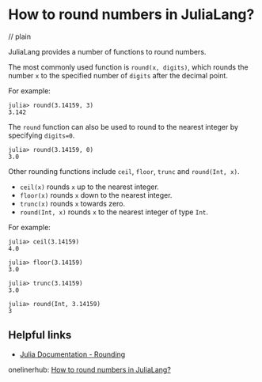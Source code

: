 # How to round numbers in JuliaLang?
// plain

JuliaLang provides a number of functions to round numbers.

The most commonly used function is `round(x, digits)`, which rounds the number `x` to the specified number of `digits` after the decimal point.

For example:
```
julia> round(3.14159, 3)
3.142
```

The `round` function can also be used to round to the nearest integer by specifying `digits=0`.

```
julia> round(3.14159, 0)
3.0
```

Other rounding functions include `ceil`, `floor`, `trunc` and `round(Int, x)`.

- `ceil(x)` rounds `x` up to the nearest integer.
- `floor(x)` rounds `x` down to the nearest integer.
- `trunc(x)` rounds `x` towards zero.
- `round(Int, x)` rounds `x` to the nearest integer of type `Int`.

For example:
```
julia> ceil(3.14159)
4.0

julia> floor(3.14159)
3.0

julia> trunc(3.14159)
3.0

julia> round(Int, 3.14159)
3
```

## Helpful links
- [Julia Documentation - Rounding](https://docs.julialang.org/en/v1/base/math/#Base.round)

onelinerhub: [How to round numbers in JuliaLang?](https://onelinerhub.com/julialang/how-to-round-numbers-in-julialang)